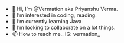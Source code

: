 - 👋 Hi, I’m @Vermation aka Priyanshu Verma.
- 👀 I’m interested in coding, reading.
- 🌱 I’m currently learning Java
- 💞️ I’m looking to collaborate on a lot things.
- 📫 How to reach me.. IG: vermation_

<!---
Vermation/Vermation is a ✨ special ✨ repository because its `README.md` (this file) appears on your GitHub profile.
You can click the Preview link to take a look at your changes.
--->
